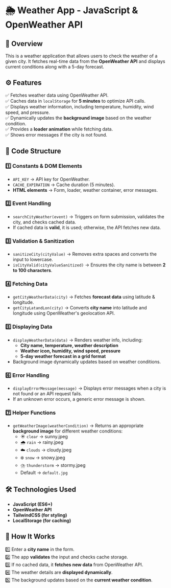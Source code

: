 # 🌦 Weather App - JavaScript & OpenWeather API

## 📌 Overview  
This is a weather application that allows users to check the weather of a given city. It fetches real-time data from the **OpenWeather API** and displays current conditions along with a 5-day forecast.

## ⚙️ Features  
✅ Fetches weather data using OpenWeather API.  
✅ Caches data in `localStorage` for **5 minutes** to optimize API calls.  
✅ Displays weather information, including temperature, humidity, wind speed, and pressure.  
✅ Dynamically updates the **background image** based on the weather condition.  
✅ Provides a **loader animation** while fetching data.  
✅ Shows error messages if the city is not found.  

## 📜 Code Structure  

### 1️⃣ **Constants & DOM Elements**  
- `API_KEY` → API key for OpenWeather.  
- `CACHE_EXPIRATION` → Cache duration (5 minutes).  
- **HTML elements** → Form, loader, weather container, error messages.

### 2️⃣ **Event Handling**  
- `searchCityWeather(event)` → Triggers on form submission, validates the city, and checks cached data.  
- If cached data is **valid**, it is used; otherwise, the API fetches new data.  

### 3️⃣ **Validation & Sanitization**  
- `sanitizeCity(cityValue)` → Removes extra spaces and converts the input to lowercase.  
- `isCityValid(cityValueSanitized)` → Ensures the city name is between **2 to 100 characters**.  

### 4️⃣ **Fetching Data**  
- `getCityWeatherData(city)` → Fetches **forecast data** using latitude & longitude.  
- `getCityLatandLon(city)` → Converts **city name** into latitude and longitude using OpenWeather's geolocation API.  

### 5️⃣ **Displaying Data**  
- `displayWeatherData(data)` → Renders weather info, including:  
  - **City name, temperature, weather description**  
  - **Weather icon, humidity, wind speed, pressure**  
  - **5-day weather forecast in a grid format**  
- Background image dynamically updates based on weather conditions.  

### 6️⃣ **Error Handling**  
- `displayErrorMessage(message)` → Displays error messages when a city is not found or an API request fails.  
- If an unknown error occurs, a generic error message is shown.  

### 7️⃣ **Helper Functions**  
- `getWeatherImage(weatherCondition)` → Returns an appropriate **background image** for different weather conditions:  
  - ☀️ `clear` → sunny.jpeg  
  - 🌧️ `rain` → rainy.jpeg  
  - ☁️ `clouds` → cloudy.jpeg  
  - ❄️ `snow` → snowy.jpeg  
  - ⛈️ `thunderstorm` → stormy.jpeg  
  - Default → `default.jpg`  

## 🛠️ Technologies Used  
- **JavaScript (ES6+)**
- **OpenWeather API**
- **TailwindCSS (for styling)**  
- **LocalStorage (for caching)**  

## 🎯 How It Works  
1️⃣ Enter a **city name** in the form.  
2️⃣ The app **validates** the input and checks cache storage.  
3️⃣ If no cached data, it **fetches new data** from OpenWeather API.  
4️⃣ The weather details are **displayed dynamically**.  
5️⃣ The background updates based on the **current weather condition**.  

